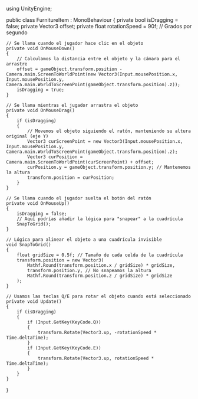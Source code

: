 using UnityEngine;

public class FurnitureItem : MonoBehaviour
{
    private bool isDragging = false;
    private Vector3 offset;
    private float rotationSpeed = 90f; // Grados por segundo

    // Se llama cuando el jugador hace clic en el objeto
    private void OnMouseDown()
    {
        // Calculamos la distancia entre el objeto y la cámara para el arrastre
        offset = gameObject.transform.position - Camera.main.ScreenToWorldPoint(new Vector3(Input.mousePosition.x, Input.mousePosition.y, Camera.main.WorldToScreenPoint(gameObject.transform.position).z));
        isDragging = true;
    }

    // Se llama mientras el jugador arrastra el objeto
    private void OnMouseDrag()
    {
        if (isDragging)
        {
            // Movemos el objeto siguiendo el ratón, manteniendo su altura original (eje Y)
            Vector3 curScreenPoint = new Vector3(Input.mousePosition.x, Input.mousePosition.y, Camera.main.WorldToScreenPoint(gameObject.transform.position).z);
            Vector3 curPosition = Camera.main.ScreenToWorldPoint(curScreenPoint) + offset;
            curPosition.y = gameObject.transform.position.y; // Mantenemos la altura
            transform.position = curPosition;
        }
    }

    // Se llama cuando el jugador suelta el botón del ratón
    private void OnMouseUp()
    {
        isDragging = false;
        // Aquí podrías añadir la lógica para "snapear" a la cuadrícula
        SnapToGrid();
    }

    // Lógica para alinear el objeto a una cuadrícula invisible
    void SnapToGrid()
    {
        float gridSize = 0.5f; // Tamaño de cada celda de la cuadrícula
        transform.position = new Vector3(
            Mathf.Round(transform.position.x / gridSize) * gridSize,
            transform.position.y, // No snapeamos la altura
            Mathf.Round(transform.position.z / gridSize) * gridSize
        );
    }

    // Usamos las teclas Q/E para rotar el objeto cuando está seleccionado
    private void Update()
    {
        if (isDragging)
        {
            if (Input.GetKey(KeyCode.Q))
            {
                transform.Rotate(Vector3.up, -rotationSpeed * Time.deltaTime);
            }
            if (Input.GetKey(KeyCode.E))
            {
                transform.Rotate(Vector3.up, rotationSpeed * Time.deltaTime);
            }
        }
    }
}

